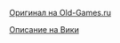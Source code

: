 [Оригинал на Old-Games.ru](https://www.old-games.ru/game/6426.html)

[Описание на Вики](https://ru.wikipedia.org/wiki/Myst)

